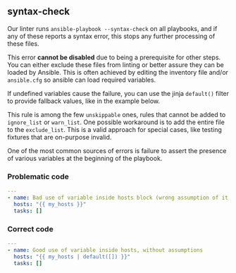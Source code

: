 ## syntax-check

Our linter runs `ansible-playbook --syntax-check` on all playbooks, and
if any of these reports a syntax error, this stops any further processing
of these files.

This error **cannot be disabled** due to being a prerequisite for other steps.
You can either exclude these files from linting or better assure they can be
loaded by Ansible. This is often achieved by editing the inventory file and/or
`ansible.cfg` so ansible can load required variables.

If undefined variables cause the failure, you can use the jinja
`default()` filter to provide fallback values, like in the example below.

This rule is among the few `unskippable` ones, rules that cannot be added
to `ignore_list` or `warn_list`. One possible workaround is to add the entire
file to the `exclude_list`. This is a valid approach for special cases, like
testing fixtures that are on-purpose invalid.

One of the most common sources of errors is failure to assert the presence of
various variables at the beginning of the playbook.

### Problematic code

```yaml
---
- name: Bad use of variable inside hosts block (wrong assumption of it being defined)
  hosts: "{{ my_hosts }}"
  tasks: []
```

### Correct code

```yaml
---
- name: Good use of variable inside hosts, without assumptions
  hosts: "{{ my_hosts | default([]) }}"
  tasks: []
```
